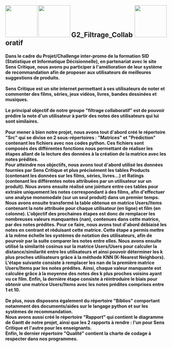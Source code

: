 <img align="left" width="100" src="http://departement-math.univ-tlse3.fr/medias/photo/logosidbigdata_1518444334675-png?ID_FICHE=301126">
<img align="left" width="100" src="https://upload.wikimedia.org/wikipedia/fr/a/a4/Logo_UT3.jpg">
<img align="right" width="100" src="https://www.senscritique.com/senscritique.png">
<br />
<br />
<br />
<h2>G2_Filtrage_Collaboratif</h2>
<h4>Dans le cadre du Projet/Challenge inter-promo de la formation SID (Statistique et Informatique Décisionnelle), en partenariat avec le site Sens Critique, nous avons pu participer à l'amélioration de leur système de recommandation afin de proposer aux utilisateurs de meilleures suggestions de produits.
<br />
<br />
Sens Critique est un site internet permettant à ses utilisateurs de noter et commenter des films, séries, jeux vidéos, livres, bandes dessinées et musiques.
<br />
<br />
Le principal objectif de notre groupe "filtrage collaboratif" est de pouvoir prédire la note d'un utilisateur à partir des notes des utilisateurs qui lui sont similaires.
<br />
<br />
Pour mener à bien notre projet, nous avons tout d'abord créé le répertoire "Src" qui se divise en 2 sous-répertoires : "Matrices" et "Prédiction" contenant les fichiers avec nos codes python. Ces fichiers sont composés des différentes fonctions nous permettant de réaliser les étapes allant de la lecture des données à la création de la matrice avec les notes prédites.
<br />
Pour atteindre nos objectifs, nous avons tout d'abord utilisé les données fournies par Sens Critique et plus précisément les tables Products (contenant les données sur les films, séries, livres...) et Ratings (contenant les différentes notes attribuées par un utilisateur sur un produit). Nous avons ensuite réalisé une jointure entre ces tables pour extraire uniquement les notes correspondant à des films, afin d'effectuer une analyse monomodale (sur un seul produit) dans un premier temps. Nous avons ensuite transformé la table obtenue en matrice Users/Items contenant la note attribuée pour chaque utilisateur (en ligne) et film (en colonne). L'objectif des prochaines étapes est donc de remplacer les nombreuses valeurs manquantes (nan), contenues dans cette matrice, par des notes prédites. Pour ce faire, nous avons tout d'abord débiaisé les notes en centrant et réduisant cette matrice. Cette étape a permis mettre à la même échelle les systèmes de notation des utilisateurs, afin de pourvoir par la suite comparer les notes entre elles. Nous avons ensuite utilisé la similarité cosinus sur la matrice Users/Users pour calculer la distance/similarité entre les utilisateurs et ainsi pouvoir déterminer les k plus proches utilisateurs grâce à la méthode KNN (K-Nearest Neighbors). L'étape suivante consiste à remplacer les nan de la première matrice Users/Items par les notes prédites. Ainsi, chaque valeur manquante est calculée grâce à la moyenne des notes des k plus proches voisins ayant vu ce film. Enfin, la dernière étape consiste à réintroduire le biais pour obtenir une matrice Users/Items avec les notes prédites comprises entre 1 et 10.
<br />
<br />
De plus, nous disposons également du répertoire "Biblios" comportant notamment des documents/aides sur le langage python et sur les systèmes de recommandation.
<br />
Nous avons aussi créé le répertoire "Rapport" qui contient le diagramme de Gantt de notre projet, ainsi que les 2 rapports à rendre : l'un pour Sens Critique et l'autre pour les enseignants.
<br />
Enfin, le dernier répertoire "Qualité" contient la charte de codage à respecter dans nos programmes.
</h4>
